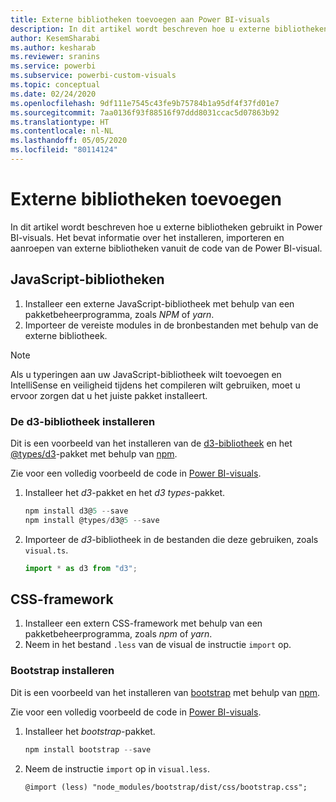 ```yaml
---
title: Externe bibliotheken toevoegen aan Power BI-visuals
description: In dit artikel wordt beschreven hoe u externe bibliotheken gebruikt in Power BI-visuals.
author: KesemSharabi
ms.author: kesharab
ms.reviewer: sranins
ms.service: powerbi
ms.subservice: powerbi-custom-visuals
ms.topic: conceptual
ms.date: 02/24/2020
ms.openlocfilehash: 9df111e7545c43fe9b75784b1a95df4f37fd01e7
ms.sourcegitcommit: 7aa0136f93f88516f97ddd8031ccac5d07863b92
ms.translationtype: HT
ms.contentlocale: nl-NL
ms.lasthandoff: 05/05/2020
ms.locfileid: "80114124"
---
```

# <a name="adding-external-libraries"></a>Externe bibliotheken toevoegen

In dit artikel wordt beschreven hoe u externe bibliotheken gebruikt in Power BI-visuals. Het bevat informatie over het installeren, importeren en aanroepen van externe bibliotheken vanuit de code van de Power BI-visual.

## <a name="javascript-libraries"></a>JavaScript-bibliotheken

1. Installeer een externe JavaScript-bibliotheek met behulp van een pakketbeheerprogramma, zoals *NPM* of *yarn*.
2. Importeer de vereiste modules in de bronbestanden met behulp van de externe bibliotheek.

>[!NOTE]
>Als u typeringen aan uw JavaScript-bibliotheek wilt toevoegen en IntelliSense en veiligheid tijdens het compileren wilt gebruiken, moet u ervoor zorgen dat u het juiste pakket installeert.

### <a name="installing-the-d3-library"></a>De d3-bibliotheek installeren

Dit is een voorbeeld van het installeren van de [d3-bibliotheek](https://www.npmjs.com/package/d3) en het [@types/d3](https://www.npmjs.com/package/@types/d3)-pakket met behulp van [npm](https://www.npmjs.com/).

Zie voor een volledig voorbeeld de code in [Power BI-visuals](https://github.com/microsoft/powerbi-visuals-gantt/blob/master/src/gantt.ts#L29).

1. Installeer het *d3*-pakket en het *d3 types*-pakket.

    ```powershell
    npm install d3@5 --save
    npm install @types/d3@5 --save
    ```

2. Importeer de *d3*-bibliotheek in de bestanden die deze gebruiken, zoals `visual.ts`.

    ```typescript
    import * as d3 from "d3";
    ```

## <a name="css-framework"></a>CSS-framework

1. Installeer een extern CSS-framework met behulp van een pakketbeheerprogramma, zoals *npm* of *yarn*.
2. Neem in het bestand `.less` van de visual de instructie `import` op.

### <a name="installing-bootstrap"></a>Bootstrap installeren

Dit is een voorbeeld van het installeren van [bootstrap](https://www.npmjs.com/package/bootstrap) met behulp van [npm](https://www.npmjs.com/).

Zie voor een volledig voorbeeld de code in [Power BI-visuals](https://github.com/Microsoft/powerbi-visuals-sankey/blob/c8200da56913cd8b253be949a35fad0f4472b6de/style/visual.less#L32).

1. Installeer het *bootstrap*-pakket.

    ```powershell
    npm install bootstrap --save
    ```

2. Neem de instructie `import` op in `visual.less`.

    ```less
    @import (less) "node_modules/bootstrap/dist/css/bootstrap.css";
    ```
